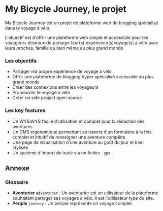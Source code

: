 # My Bicycle Journey, le projet
My Bicycle Journey est un projet de plateforme web de blogging spécialisé dans le voyage à vélo.   

L'objectif est d'offrir une plateforme web simple et accessible pour les voyageurs désireux de partager leur(s) expérience(s)voyage(s) à vélo avec leurs proches, famille ou bien même au plus grand monde.

### Les objectifs 
- Partager ma propre expérience de voyage à vélo
- Offrir une plateforme de blogging hyper spécialisé accessible au plus grand monde
- Créer des connexions entre les voyageurs
- Promouvoir le voyage à vélo
- Créer un side project open source

### Les key features
- Un WYSIWYG facile d'utilisation et complet pour la rédaction des aventures
- Un CMS ergonomique permettant au travers d'un formulaire à la fois complet et intuitif de renseigner une aventure complète
- Une page de visualisation d'une aventure au goût du jour et bien stylisée
- Un système d'import de tracé via un fichier `.gpx`.


## Annexe

### Glossaire 
- **Aventurier** `adventurer` : Un aventurier est un utilisateur de la plateforme souhaitant partager ses voyages à vélo. Il est l'utilisateur type du site.
- **Périple** `journey` : Un périple représente un voyage complet.
